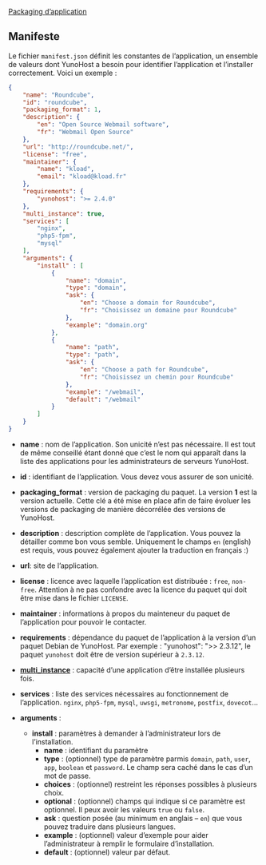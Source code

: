 <a class="btn btn-lg btn-default" href="packaging_apps_fr">Packaging d’application</a>

## Manifeste
Le fichier `manifest.json` définit les constantes de l’application, un ensemble de valeurs dont YunoHost a besoin pour identifier l’application et l’installer correctement. Voici un exemple :
```json
{
    "name": "Roundcube",
    "id": "roundcube",
    "packaging_format": 1,
    "description": {
        "en": "Open Source Webmail software",
        "fr": "Webmail Open Source"
    },
    "url": "http://roundcube.net/",
    "license": "free",
    "maintainer": {
        "name": "kload",
        "email": "kload@kload.fr"
    },
    "requirements": {
        "yunohost": ">= 2.4.0"
    },
    "multi_instance": true,
    "services": [
        "nginx",
        "php5-fpm",
        "mysql"
    ],
    "arguments": {
        "install" : [
            {
                "name": "domain",
                "type": "domain",
                "ask": {
                    "en": "Choose a domain for Roundcube",
                    "fr": "Choisissez un domaine pour Roundcube"
                },
                "example": "domain.org"
            },
            {
                "name": "path",
                "type": "path",
                "ask": {
                    "en": "Choose a path for Roundcube",
                    "fr": "Choisissez un chemin pour Roundcube"
                },
                "example": "/webmail",
                "default": "/webmail"
            }
        ]
    }
}
```

* **name** : nom de l’application. Son unicité n’est pas nécessaire. Il est tout de même conseillé étant donné que c’est le nom qui apparaît dans la liste des applications pour les administrateurs de serveurs YunoHost.

* **id** : identifiant de l’application. Vous devez vous assurer de son unicité.

- **packaging_format** : version de packaging du paquet. La version **1** est la version actuelle. Cette clé a été mise en place afin de faire évoluer les versions de packaging de manière décorrélée des versions de YunoHost.

* **description** : description complète de l’application. Vous pouvez la détailler comme bon vous semble. Uniquement le champs `en` (english) est requis, vous pouvez également ajouter la traduction en français :)

* **url**: site de l’application.

* **license** : licence avec laquelle l’application est distribuée : `free`, `non-free`. Attention à ne pas confondre avec la licence du paquet qui doit être mise dans le fichier `LICENSE`.

* **maintainer** : informations à propos du mainteneur du paquet de l’application pour pouvoir le contacter.

- **requirements** : dépendance du paquet de l’application à la version d’un paquet Debian de YunoHost. Par exemple : "yunohost": ">> 2.3.12", le paquet `yunohost` doit être de version supérieur à `2.3.12`.

* [**multi_instance**](packaging_apps_multiinstance_fr) : capacité d’une application d’être installée plusieurs fois.

* **services** : liste des services nécessaires au fonctionnement de l’application. `nginx`, `php5-fpm`, `mysql`, `uwsgi`, `metronome`, `postfix`, `dovecot`…

* **arguments** :
  * **install** : paramètres à demander à l’administrateur lors de l’installation.
    * **name** : identifiant du paramètre
    * **type** : (optionnel) type de paramètre parmis `domain`, `path`, `user`, `app`, `boolean` et `password`. Le champ sera caché dans le cas d’un mot de passe.
    * **choices** : (optionnel) restreint les réponses possibles à plusieurs choix.
    * **optional** : (optionnel) champs qui indique si ce paramètre est optionnel. Il peux avoir les valeurs `true` ou `false`.
    * **ask** : question posée (au minimum en anglais – `en`) que vous pouvez traduire dans plusieurs langues.
    * **example** : (optionnel) valeur d’exemple pour aider l’administrateur à remplir le formulaire d’installation.
    * **default** : (optionnel) valeur par défaut.
